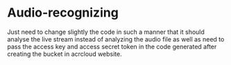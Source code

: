 # Audio-recognizing
Just need to change slightly the code in such a manner that it should analyse the live stream instead of analyzing the audio file as well as need to pass the access key and access secret token in the code generated after creating the bucket in acrcloud website.  

